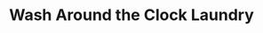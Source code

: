 ---
title: "Wash Around the Clock Laundry"
url: /eagle-point/wash-around-the-clock-laundry/
shop: laundry
---